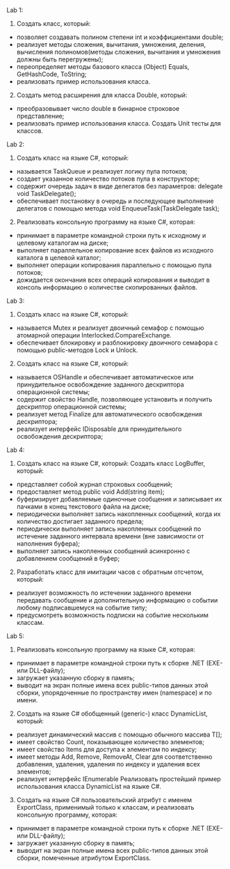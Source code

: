 Lab 1:
1. Создать класс, который:
- позволяет создавать полином степени int и коэффициентами double;
- реализует методы сложения, вычитания, умножения, деления, вычисления полиномов(методы сложения, вычитания и умножения должны быть перегружены);
- переопределяет методы базового класса (Object) Equals, GetHashCode, ToString;
- реализовать пример использования класса.
2. Создать метод расширения для класса Double, который:
- преобразовывает число double в бинарное строковое представление;
- реализовать пример использования класса.
Создать Unit тесты для классов.

Lab 2:
1. Создать класс на языке C#, который: 
- называется TaskQueue и реализует логику пула потоков;
- создает указанное количество потоков пула в конструкторе;
- содержит очередь задач в виде делегатов без параметров:
delegate void TaskDelegate();
- обеспечивает постановку в очередь и последующее выполнение делегатов с помощью метода void EnqueueTask(TaskDelegate task);
  
2. Реализовать консольную программу на языке C#, которая: 
- принимает в параметре командной строки путь к исходному и целевому каталогам на диске;
- выполняет параллельное копирование всех файлов из исходного  каталога в целевой каталог;
- выполняет операции копирования параллельно с помощью пула потоков;
- дожидается окончания всех операций копирования и выводит в консоль информацию о количестве скопированных файлов.

Lab 3:
1. Создать класс на языке C#, который: 
- называется Mutex и реализует двоичный семафор с помощью атомарной операции Interlocked.CompareExchange. 
- обеспечивает блокировку и разблокировку двоичного семафора с помощью public-методов Lock и Unlock.

2. Создать класс на языке C#, который: 
- называется OSHandle и обеспечивает автоматическое или принудительное освобождение заданного дескриптора операционной системы;
- содержит свойство Handle, позволяющее установить и получить дескриптор операционной системы; 
- реализует метод Finalize для автоматического освобождения дескриптора;
- реализует интерфейс IDisposable для принудительного освобождения дескриптора;

Lab 4:
1. Создать класс на языке C#, который:
Создать класс LogBuffer, который:
- представляет собой журнал строковых сообщений;
- предоставляет метод public void Add(string item);
- буферизирует добавляемые одиночные сообщения и записывает их пачками в конец текстового файла на диске;
- периодически выполняет запись накопленных сообщений, когда их количество достигает заданного предела;
- периодически выполняет запись накопленных сообщений по истечение заданного интервала времени (вне зависимости от
наполнения буфера);
- выполняет запись накопленных сообщений асинхронно с добавлением сообщений в буфер;

2. Разработать класс для имитации часов с обратным отсчетом, который:
- реализует возможность по истечении заданного времени передавать сообщение и дополнительную информацию о событии любому подписавшемуся на событие типу;
- предусмотреть возможность подписки на событие нескольким классам.

Lab 5:
1. Реализовать консольную программу на языке C#, которая:
- принимает в параметре командной строки путь к сборке .NET (EXE- или DLL-файлу);
- загружает указанную сборку в память;
- выводит на экран полные имена всех public-типов данных этой сборки, упорядоченные по пространству имен (namespace) и по имени.

2. Создать на языке C# обобщенный (generic-) класс DynamicList<T>, который:
- реализует динамический массив с помощью обычного массива T[];
- имеет свойство Count, показывающее количество элементов;
- имеет свойство Items для доступа к элементам по индексу;
- имеет методы Add, Remove, RemoveAt, Clear для соответственно добавления, удаления, удаления по индексу и удаления всех элементов;
- реализует интерфейс IEnumerable<T>
Реализовать простейший пример использования класса DynamicList<T> на языке C#.

3. Создать на языке C# пользовательский атрибут с именем ExportClass, применимый только к классам, и реализовать
консольную программу, которая:
- принимает в параметре командной строки путь к сборке .NET (EXE- или DLL-файлу);
- загружает указанную сборку в память;
- выводит на экран полные имена всех public-типов данных этой сборки, помеченные атрибутом ExportClass.
